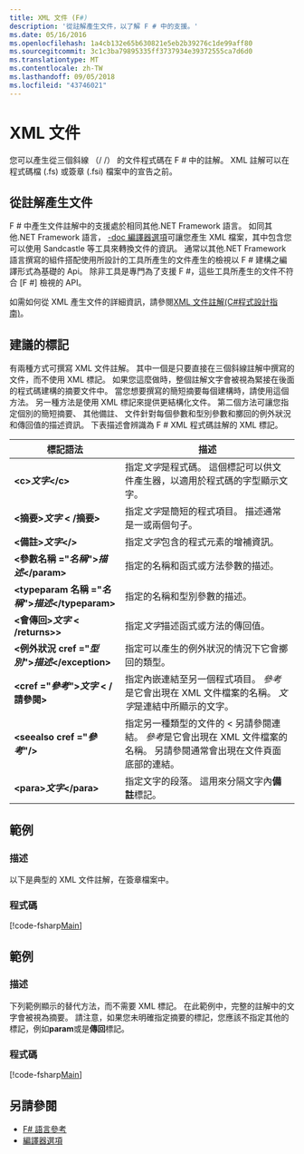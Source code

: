 ```yaml
---
title: XML 文件 (F#)
description: '從註解產生文件，以了解 F # 中的支援。'
ms.date: 05/16/2016
ms.openlocfilehash: 1a4cb132e65b630821e5eb2b39276c1de99aff80
ms.sourcegitcommit: 3c1c3ba79895335ff3737934e39372555ca7d6d0
ms.translationtype: MT
ms.contentlocale: zh-TW
ms.lasthandoff: 09/05/2018
ms.locfileid: "43746021"
---
```

# <a name="xml-documentation"></a>XML 文件

您可以產生從三個斜線 （/ /） 的文件程式碼在 F # 中的註解。 XML 註解可以在程式碼檔 (.fs) 或簽章 (.fsi) 檔案中的宣告之前。

## <a name="generating-documentation-from-comments"></a>從註解產生文件

F # 中產生文件註解中的支援處於相同其他.NET Framework 語言。 如同其他.NET Framework 語言， [-doc 編譯器選項](https://msdn.microsoft.com/library/434394ae-0d4a-459c-a684-bffede519a04)可讓您產生 XML 檔案，其中包含您可以使用 Sandcastle 等工具來轉換文件的資訊。 通常以其他.NET Framework 語言撰寫的組件搭配使用所設計的工具所產生的文件產生的檢視以 F # 建構之編譯形式為基礎的 Api。 除非工具是專門為了支援 F #，這些工具所產生的文件不符合 [F #] 檢視的 API。

如需如何從 XML 產生文件的詳細資訊，請參閱[XML 文件註解&#40;C&#35;程式設計指南&#41;](https://msdn.microsoft.com/library/b2s063f7)。

## <a name="recommended-tags"></a>建議的標記

有兩種方式可撰寫 XML 文件註解。 其中一個是只要直接在三個斜線註解中撰寫的文件，而不使用 XML 標記。 如果您這麼做時，整個註解文字會被視為緊接在後面的程式碼建構的摘要文件中。 當您想要撰寫的簡短摘要每個建構時，請使用這個方法。 另一種方法是使用 XML 標記來提供更結構化文件。 第二個方法可讓您指定個別的簡短摘要、 其他備註、 文件針對每個參數和型別參數和擲回的例外狀況和傳回值的描述資訊。 下表描述會辨識為 F # XML 程式碼註解的 XML 標記。

|標記語法|描述|
|----------|-----------|
|**&lt;c&gt;***文字***&lt;/c&gt;**|指定*文字*是程式碼。 這個標記可以供文件產生器，以適用於程式碼的字型顯示文字。|
|**&lt;摘要&gt;***文字*** &lt; /摘要&gt;**|指定*文字*是簡短的程式項目。 描述通常是一或兩個句子。|
|**&lt;備註&gt;***文字***&lt;/&gt;**|指定*文字*包含的程式元素的增補資訊。|
|**&lt;參數名稱 ="***名稱***"&gt;***描述***&lt;/param&gt;**|指定的名稱和函式或方法參數的描述。|
|**&lt;typeparam 名稱 ="***名稱***"&gt;***描述***&lt;/typeparam&gt;**|指定的名稱和型別參數的描述。|
|**&lt;會傳回&gt;***文字*** &lt; /returns>&gt;**|指定*文字*描述函式或方法的傳回值。|
|**&lt;例外狀況 cref ="***型別***"&gt;***描述***&lt;/exception&gt;**|指定可以產生的例外狀況的情況下它會擲回的類型。|
|**&lt;cref ="***參考***"&gt;***文字*** &lt; /請參閱&gt;**|指定內嵌連結至另一個程式項目。 *參考*是它會出現在 XML 文件檔案的名稱。 *文字*是連結中所顯示的文字。|
|**&lt;seealso cref ="***參考***"/&gt;**|指定另一種類型的文件的 < 另請參閱連結。 *參考*是它會出現在 XML 文件檔案的名稱。 另請參閱通常會出現在文件頁面底部的連結。|
|**&lt;para&gt;***文字***&lt;/para&gt;**|指定文字的段落。 這用來分隔文字內**備註**標記。|

## <a name="example"></a>範例

### <a name="description"></a>描述

以下是典型的 XML 文件註解，在簽章檔案中。

### <a name="code"></a>程式碼

[!code-fsharp[Main](../../../samples/snippets/fsharp/lang-ref-2/snippet7101.fs)]

## <a name="example"></a>範例

### <a name="description"></a>描述

下列範例顯示的替代方法，而不需要 XML 標記。 在此範例中，完整的註解中的文字會被視為摘要。 請注意，如果您未明確指定摘要的標記，您應該不指定其他的標記，例如**param**或是**傳回**標記。

### <a name="code"></a>程式碼

[!code-fsharp[Main](../../../samples/snippets/fsharp/lang-ref-2/snippet7102.fs)]

## <a name="see-also"></a>另請參閱

- [F# 語言參考](index.md)
- [編譯器選項](compiler-options.md)
